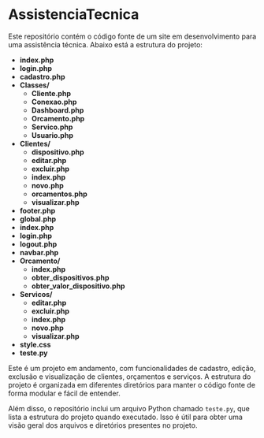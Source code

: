 # AssistenciaTecnica

Este repositório contém o código fonte de um site em desenvolvimento para uma assistência técnica. Abaixo está a estrutura do projeto:

- **index.php**
- **login.php**
- **cadastro.php**
- **Classes/**
  - **Cliente.php**
  - **Conexao.php**
  - **Dashboard.php**
  - **Orcamento.php**
  - **Servico.php**
  - **Usuario.php**
- **Clientes/**
  - **dispositivo.php**
  - **editar.php**
  - **excluir.php**
  - **index.php**
  - **novo.php**
  - **orcamentos.php**
  - **visualizar.php**
- **footer.php**
- **global.php**
- **index.php**
- **login.php**
- **logout.php**
- **navbar.php**
- **Orcamento/**
  - **index.php**
  - **obter_dispositivos.php**
  - **obter_valor_dispositivo.php**
- **Servicos/**
  - **editar.php**
  - **excluir.php**
  - **index.php**
  - **novo.php**
  - **visualizar.php**
- **style.css**
- **teste.py**

Este é um projeto em andamento, com funcionalidades de cadastro, edição, exclusão e visualização de clientes, orçamentos e serviços. A estrutura do projeto é organizada em diferentes diretórios para manter o código fonte de forma modular e fácil de entender.

Além disso, o repositório inclui um arquivo Python chamado `teste.py`, que lista a estrutura do projeto quando executado. Isso é útil para obter uma visão geral dos arquivos e diretórios presentes no projeto.
